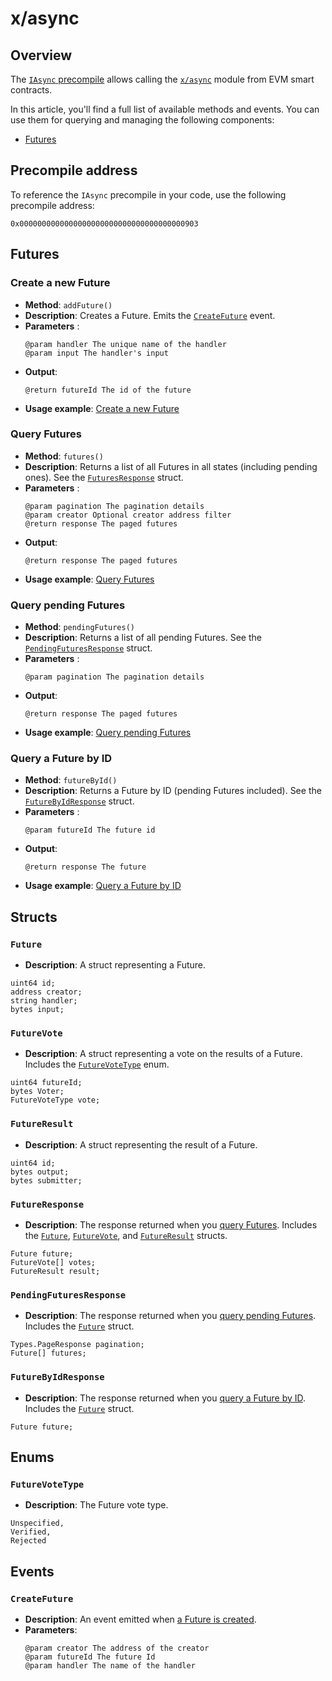 ﻿---
sidebar_position: 3
---

# x/async

## Overview

The [`IAsync` precompile](https://github.com/warden-protocol/wardenprotocol/blob/main/precompiles/async/IAsync.sol) allows calling the [`x/async`](/learn/warden-protocol-modules/x-async) module from EVM smart contracts.

In this article, you'll find a full list of available methods and events. You can use them for querying and managing the following components:

- [Futures](/learn/glossary#future)

## Precompile address

To reference the `IAsync` precompile in your code, use the following precompile address:

```
0x0000000000000000000000000000000000000903
```

## Futures

### Create a new Future

- **Method**: `addFuture()`
- **Description**: Creates a Future. Emits the [`CreateFuture`](#createfuture) event.
- **Parameters** :
  ```sol
  @param handler The unique name of the handler
  @param input The handler's input  
  ```
- **Output**:  
  ```sol
  @return futureId The id of the future
  ```
- **Usage example**: [Create a new Future](../interact-with-warden-modules/interact-with-x-async#create-a-new-future)

### Query Futures

- **Method**: `futures()`
- **Description**: Returns a list of all Futures in all states (including pending ones). See the [`FuturesResponse`](#futureresponse) struct.
- **Parameters** :
  ```sol
  @param pagination The pagination details
  @param creator Optional creator address filter
  @return response The paged futures
  ```
- **Output**:  
  ```sol
  @return response The paged futures
  ```
- **Usage example**: [Query Futures](../interact-with-warden-modules/interact-with-x-async#query-futures)

### Query pending Futures

- **Method**: `pendingFutures()`
- **Description**: Returns a list of all pending Futures. See the [`PendingFuturesResponse`](#pendingfuturesresponse ) struct.
- **Parameters** :
  ```sol
  @param pagination The pagination details  
  ```
- **Output**:  
  ```sol
  @return response The paged futures
  ```
- **Usage example**: [Query pending Futures](../interact-with-warden-modules/interact-with-x-async#query-pending-futures)

### Query a Future by ID

- **Method**: `futureById()`
- **Description**: Returns a Future by ID (pending Futures included). See the [`FutureByIdResponse`](#futurebyidresponse) struct.
- **Parameters** :
  ```sol
  @param futureId The future id   
  ```
- **Output**:  
  ```sol
  @return response The future
  ```
- **Usage example**: [Query a Future by ID](../interact-with-warden-modules/interact-with-x-async#query-a-future-by-id)

## Structs

### `Future`

- **Description**: A struct representing a Future.

```
uint64 id;
address creator;
string handler;
bytes input;
```

### `FutureVote`

- **Description**: A struct representing a vote on the results of a Future. Includes the [`FutureVoteType`](#futurevotetype) enum.

```
uint64 futureId;
bytes Voter;
FutureVoteType vote;
```

### `FutureResult`

- **Description**: A struct representing the result of a Future.

```
uint64 id;
bytes output;
bytes submitter;
```

### `FutureResponse`

- **Description**: The response returned when you [query Futures](#query-futures). Includes the [`Future`](#future), [`FutureVote`](#futurevote), and [`FutureResult`](#futureresult) structs.

```
Future future;
FutureVote[] votes;
FutureResult result;
```

### `PendingFuturesResponse`

- **Description**: The response returned when you [query pending Futures](#query-pending-futures). Includes the [`Future`](#future) struct.

```
Types.PageResponse pagination;
Future[] futures;
```

### `FutureByIdResponse`

- **Description**: The response returned when you [query a Future by ID](#query-a-future-by-id). Includes the [`Future`](#future) struct.

```
Future future;
```

## Enums

### `FutureVoteType`

- **Description**: The Future vote type.

```
Unspecified,
Verified,
Rejected
```

## Events

### `CreateFuture`

- **Description**: An event emitted when [a Future is created](#create-a-new-future).
- **Parameters**:  
  ```sol
  @param creator The address of the creator
  @param futureId The future Id
  @param handler The name of the handler
  ```

